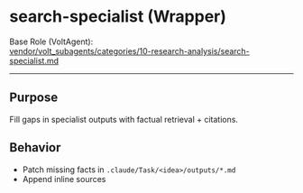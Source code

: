 # search-specialist (Wrapper)

Base Role (VoltAgent):  
[vendor/volt_subagents/categories/10-research-analysis/search-specialist.md](../../../vendor/volt_subagents/categories/10-research-analysis/search-specialist.md)

---

## Purpose
Fill gaps in specialist outputs with factual retrieval + citations.

## Behavior
- Patch missing facts in `.claude/Task/<idea>/outputs/*.md`
- Append inline sources


